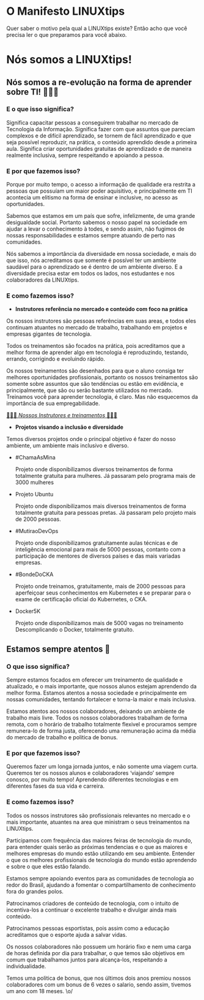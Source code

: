 # O Manifesto LINUXtips

Quer saber o motivo pela qual a LINUXtips existe? Então acho que você precisa ler o que preparamos para você abaixo.

# Nós somos a LINUXtips!

## Nós somos a re-evolução na forma de aprender sobre TI! 👩🏾‍💻

### E o que isso significa?

Significa capacitar pessoas a conseguirem trabalhar no mercado de Tecnologia da Informação. Significa fazer com que assuntos que pareciam complexos e de difícil aprendizado, se tornem de fácil aprendizado e que seja possível reproduzir, na prática, o conteúdo aprendido desde a primeira aula. Significa criar oportunidades gratuitas de aprendizado e de maneira realmente inclusiva, sempre respeitando e apoiando a pessoa.

### E por que fazemos isso?

Porque por muito tempo, o acesso a informação de qualidade era restrita a pessoas que possuíam um maior poder aquisitivo, e principalmente em TI acontecia um elitismo na forma de ensinar e inclusive, no acesso as oportunidades.

Sabemos que estamos em um país que sofre, infelizmente, de uma grande desigualdade social. Portanto sabemos o nosso papel na sociedade em ajudar a levar o conhecimento à todes, e sendo assim, não fugimos de nossas responsabilidades e estamos sempre atuando de perto nas comunidades.

Nós sabemos a importância da diversidade em nossa sociedade, e mais do que isso, nós acreditamos que somente é possível ter um ambiente saudável para o aprendizado se é dentro de um ambiente diverso. E a diversidade precisa estar em todos os lados, nos estudantes e nos colaboradores da LINUXtips.

### E como fazemos isso?

- **Instrutores referência no mercado e conteúdo com foco na prática**

Os nossos instrutores são pessoas referências em suas areas, e todos eles continuam atuantes no mercado de trabalho, trabalhando em projetos e empresas gigantes de tecnologia.

Todos os treinamentos são focados na prática, pois acreditamos que a melhor forma de aprender algo em tecnologia é reproduzindo, testando, errando, corrigindo e evoluindo rápido. 

Os nossos treinamentos são desenhados para que o aluno consiga ter melhores oportunidades profissionais, portanto os nossos treinamentos são somente sobre assuntos que são tendências ou estão em evidência, e principalmente, que são ou serão bastante utilizados no mercado. Treinamos você para aprender tecnologia, é claro. Mas não esquecemos da importância de sua empregabilidade.

[🧙🏾‍♂️ *Nossos Instrutores e treinamentos* 🧙🏽‍♀️](https://school.linuxtips.io/)

- **Projetos visando a inclusão e diversidade**

Temos diversos projetos onde o principal objetivo é fazer do nosso ambiente, um ambiente mais inclusivo e diverso.

- #ChamaAsMina
    
    Projeto onde disponibilizamos diversos treinamentos de forma totalmente gratuita para mulheres. Já passaram pelo programa mais de 3000 mulheres
    
- Projeto Ubuntu
    
    Projeto onde disponibilizamos mais diversos treinamentos de forma totalmente gratuita para pessoas pretas. Já passaram pelo projeto mais de 2000 pessoas.
    
- #MutiraoDevOps
    
    Projeto onde disponibilizamos gratuitamente aulas técnicas e de inteligência emocional para mais de 5000 pessoas, contanto com a participação de mentores de diversos países e das mais variadas empresas.
    
- #BondeDoCKA
    
    Projeto onde treinamos, gratuitamente, mais de 2000 pessoas para aperfeiçoar seus conhecimentos em Kubernetes e se preparar para o exame de certificação oficial do Kubernetes, o CKA.
    
- Docker5K
    
    Projeto onde disponibilizamos mais de 5000 vagas no treinamento Descomplicando o Docker, totalmente gratuito.
    

## Estamos sempre atentos 🧐

### O que isso significa?

Sempre estamos focados em oferecer um treinamento de qualidade e atualizado, e o mais importante, que nossos alunos estejam aprendendo da melhor forma.
Estamos atentos a nossa sociedade e principalmente em nossas comunidades, tentando fortalecer e torna-la maior e mais inclusiva.

Estamos atentos aos nossos colaboradores, deixando um ambiente de trabalho mais livre. Todos os nossos colaboradores trabalham de forma remota, com o horário de trabalho totalmente flexivel e procuramos sempre remunera-lo de forma justa, oferecendo uma remuneração acima da média do mercado de trabalho e politica de bonus.

### E por que fazemos isso?

Queremos fazer um longa jornada juntos, e não somente uma viagem curta. Queremos ter os nossos alunos e colaboradores ‘viajando’ sempre conosco, por muito tempo! Aprendendo diferentes tecnologias e em diferentes fases da sua vida e carreira.

### E como fazemos isso?

Todos os nossos instrutores são profissionais relevantes no mercado e o mais importante, atuantes na area que ministram o seus treinamentos na LINUXtips.

Participamos com frequência das maiores feiras de tecnologia do mundo, para entender quais serão as próximas tendencias e o que as maiores e melhores empresas do mundo estão utilizando em seu ambiente. Entender o que os melhores profissionais de tecnologia do mundo estão aprendendo e sobre o que eles estão falando.

Estamos sempre apoiando eventos para as comunidades de tecnologia ao redor do Brasil, ajudando a fomentar o compartilhamento de conhecimento fora do grandes polos.

Patrocinamos criadores de conteúdo de tecnologia, com o intuito de incentiva-los a continuar o excelente trabalho e divulgar ainda mais conteúdo.

Patrocinamos pessoas esportistas, pois assim como a educação acreditamos que o esporte ajuda a salvar vidas.

Os nossos colaboradores não possuem um horário fixo e nem uma carga de horas definida por dia para trabalhar, o que temos são objetivos em comum que trabalhamos juntos para alcança-los, respeitando a individualidade.

Temos uma politica de bonus, que nos últimos dois anos premiou nossos colaboradores com um bonus de 6 vezes o salario, sendo assim, tivemos um ano com 18 meses. \o/
